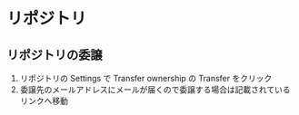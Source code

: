 # リポジトリ

## リポジトリの委譲

1. リポジトリの Settings で Transfer ownership の Transfer をクリック
2. 委譲先のメールアドレスにメールが届くので委譲する場合は記載されているリンクへ移動